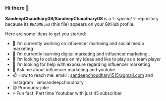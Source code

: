 ### Hi there 👋


**SandeepChaudhary08/SandeepChaudhary08** is a ✨ _special_ ✨ repository because its `README.md` (this file) appears on your GitHub profile.

Here are some ideas to get you started:

- 🔭 I’m currently working on influencer markeing and social media marketing . 
- 🌱 I’m currently learning digital marketing and influencer marketing .
- 👯 I’m looking to collaborate on my ideas and like to play as a team player 
- 🤔 I’m looking for help with exposure regarding influencer marketing 
- 💬 Ask me about influencer marketing and youtube 
- 📫 How to reach me: email : sandeepchoudhary1515@gmail.com and Instagram : iamsandeepchoudhary
- 😄 Pronouns: joke 
- ⚡ Fun fact: Part time Youtuber with just 45 subscriber 
